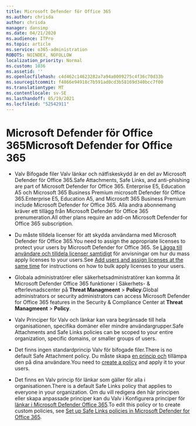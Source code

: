 ```yaml
---
title: Microsoft Defender för Office 365
ms.author: chrisda
author: chrisda
manager: dansimp
ms.date: 04/21/2020
ms.audience: ITPro
ms.topic: article
ms.service: o365-administration
ROBOTS: NOINDEX, NOFOLLOW
localization_priority: Normal
ms.custom: 1036
ms.assetid: ''
ms.openlocfilehash: c4d462c14623282a7a94a0009275c4f36c70d33b
ms.sourcegitcommit: f4866e94918c7b591ad0cd3b58169d340bcc7f00
ms.translationtype: MT
ms.contentlocale: sv-SE
ms.lasthandoff: 05/19/2021
ms.locfileid: "52542911"
---
```

# <a name="microsoft-defender-for-office-365"></a><span data-ttu-id="41d1d-102">Microsoft Defender för Office 365</span><span class="sxs-lookup"><span data-stu-id="41d1d-102">Microsoft Defender for Office 365</span></span>

- <span data-ttu-id="41d1d-103">Valv Bifogade filer Valv länkar och nätfiskeskydd är en del av Microsoft Defender för Office 365.</span><span class="sxs-lookup"><span data-stu-id="41d1d-103">Safe Attachments, Safe Links, and anti-phishing are part of Microsoft Defender for Office 365.</span></span> <span data-ttu-id="41d1d-104">Enterprise E5, Education A5 och Microsoft 365 Business Premium microsoft Defender för Office 365.</span><span class="sxs-lookup"><span data-stu-id="41d1d-104">Enterprise E5, Education A5, and Microsoft 365 Business Premium include Microsoft Defender for Office 365.</span></span> <span data-ttu-id="41d1d-105">Alla andra abonnemang kräver ett tillägg från Microsoft Defender för Office 365 prenumeration.</span><span class="sxs-lookup"><span data-stu-id="41d1d-105">All other plans require an add-on Microsoft Defender for Office 365 subscription.</span></span>

- <span data-ttu-id="41d1d-106">Du måste tilldela licenser för att skydda användarna med Microsoft Defender för Office 365.</span><span class="sxs-lookup"><span data-stu-id="41d1d-106">You need to assign the appropriate licenses to protect your users by Microsoft Defender for Office 365.</span></span> <span data-ttu-id="41d1d-107">Se [Lägga till användare och tilldela licenser samtidigt](/microsoft-365/admin/add-users/add-users) för anvisningar om hur du mass apply licenses to your users.</span><span class="sxs-lookup"><span data-stu-id="41d1d-107">See [Add users and assign licenses at the same time](/microsoft-365/admin/add-users/add-users) for instructions on how to bulk apply licenses to your users.</span></span>

- <span data-ttu-id="41d1d-108">Globala administratörer eller säkerhetsadministratörer kan komma åt Microsoft Defender Office 365 funktioner i Säkerhets- & efterlevnadscenter på **Threat Managmeent** \> **Policy**.</span><span class="sxs-lookup"><span data-stu-id="41d1d-108">Global administrators or security administrators can access Microsoft Defender for Office 365 features in the Security & Compliance Center at **Threat Managmeent** \> **Policy**.</span></span>

- <span data-ttu-id="41d1d-109">Valv Principer för Valv och länkar kan vara begränsade till hela organisationen, specifika domäner eller mindre användargrupper.</span><span class="sxs-lookup"><span data-stu-id="41d1d-109">Safe Attachments and Safe Links policies can be scoped to your entire organization, specific domains, or smaller groups of users.</span></span>

- <span data-ttu-id="41d1d-110">Det finns ingen standardprincip Valv för bifogade filer.</span><span class="sxs-lookup"><span data-stu-id="41d1d-110">There is no default  Safe Attachment policy.</span></span> <span data-ttu-id="41d1d-111">Du måste skapa [en princip och](/microsoft-365/security/office-365-security/set-up-atp-safe-attachments-policies) tillämpa den på dina användare.</span><span class="sxs-lookup"><span data-stu-id="41d1d-111">You need to [create a policy](/microsoft-365/security/office-365-security/set-up-atp-safe-attachments-policies) and apply it to your users.</span></span>

- <span data-ttu-id="41d1d-112">Det finns en Valv princip för länkar som gäller för alla i organisationen.</span><span class="sxs-lookup"><span data-stu-id="41d1d-112">There is a default Safe Links policy that applies to everyone in your organization.</span></span> <span data-ttu-id="41d1d-113">Om du vill redigera den här principen eller skapa anpassade principer kan du Valv i Konfigurera principer för [länkar i Microsoft Defender Office 365](/microsoft-365/security/office-365-security/set-up-atp-safe-links-policies).</span><span class="sxs-lookup"><span data-stu-id="41d1d-113">To edit this policy or to create custom policies, see [Set up Safe Links policies in Microsoft Defender for Office 365](/microsoft-365/security/office-365-security/set-up-atp-safe-links-policies).</span></span>
